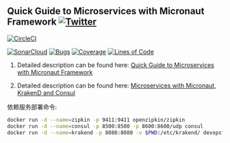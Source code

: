 ## Quick Guide to Microservices with Micronaut Framework [![Twitter](https://img.shields.io/twitter/follow/piotr_minkowski.svg?style=social&logo=twitter&label=Follow%20Me)](https://twitter.com/piotr_minkowski)

[![CircleCI](https://circleci.com/gh/piomin/sample-micronaut-microservices.svg?style=svg)](https://circleci.com/gh/piomin/sample-micronaut-microservices)

[![SonarCloud](https://sonarcloud.io/images/project_badges/sonarcloud-black.svg)](https://sonarcloud.io/dashboard?id=piomin_sample-micronaut-microservices)
[![Bugs](https://sonarcloud.io/api/project_badges/measure?project=piomin_sample-micronaut-microservices&metric=bugs)](https://sonarcloud.io/dashboard?id=piomin_sample-micronaut-microservices)
[![Coverage](https://sonarcloud.io/api/project_badges/measure?project=piomin_sample-micronaut-microservices&metric=coverage)](https://sonarcloud.io/dashboard?id=piomin_sample-micronaut-microservices)
[![Lines of Code](https://sonarcloud.io/api/project_badges/measure?project=piomin_sample-micronaut-microservices&metric=ncloc)](https://sonarcloud.io/dashboard?id=piomin_sample-micronaut-microservices)

1. Detailed description can be found here: [Quick Guide to Microservices with Micronaut Framework](https://piotrminkowski.com/2019/01/25/quick-guide-to-microservices-with-micronaut-framework/)

2. Detailed description can be found here: [Microservices with Micronaut, KrakenD and Consul](https://piotrminkowski.com/2021/02/23/microservices-with-micronaut-krakend-and-consul/)


依赖服务部署命令:
```bash
docker run -d --name=zipkin -p 9411:9411 openzipkin/zipkin
docker run -d --name=consul -p 8500:8500 -p 8600:8600/udp consul
docker run -d --name=krakend -p 8080:8080 -v $PWD:/etc/krakend/ devopsfaith/krakend run --config /etc/krakend/krakend.json
```